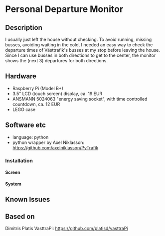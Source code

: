 # Personal Departure Monitor

## Description

I usually just left the house without checking. To avoid running, missing busses, avoiding waiting in the cold, I needed an easy way to check the departure times of Västtrafik's busses at my stop before leaving the house. Since I can use busses in both directions to get to the center, the monitor shows the (next 3) departures for both directions.

## Hardware

+ Raspberry Pi (Model B+)
+ 3.5" LCD (touch screen) display, ca. 19 EUR
+ ANSMANN 5024063 "energy saving socket", with time controlled countdown, ca. 12 EUR
+ LEGO case

## Software etc
+ language: python
+ python wrapper by Axel Niklasson: https://github.com/axelniklasson/PyTrafik

### Installation

#### Screen

#### System


## Known Issues

## Based on

Dimitris Platis VasttraPi: https://github.com/platisd/vasttraPi